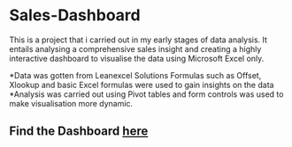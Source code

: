 # Sales-Dashboard

This is a project that i carried out in my early stages of data analysis. It entails analysing a comprehensive sales insight and creating a highly interactive dashboard to visualise the data using Microsoft Excel only.

*Data was gotten from Leanexcel Solutions
Formulas such as Offset, Xlookup and basic Excel formulas were used to gain insights on the data
*Analysis was carried out using Pivot tables and form controls was used to make visualisation more dynamic.

## Find the Dashboard [here](https://github.com/IfunanyaBee/Sales-Dashboard/blob/main/Sales-Dashboard-practice-project.xlsx)
